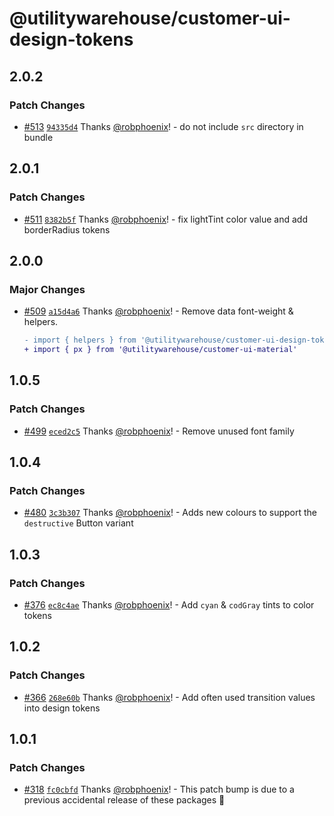 # @utilitywarehouse/customer-ui-design-tokens

## 2.0.2

### Patch Changes

- [#513](https://github.com/utilitywarehouse/customer-web-ui/pull/513) [`94335d4`](https://github.com/utilitywarehouse/customer-web-ui/commit/94335d47674674d77632e05d1b9f946e007748c3) Thanks [@robphoenix](https://github.com/robphoenix)! - do not include `src` directory in bundle

## 2.0.1

### Patch Changes

- [#511](https://github.com/utilitywarehouse/customer-web-ui/pull/511) [`8382b5f`](https://github.com/utilitywarehouse/customer-web-ui/commit/8382b5fbe618db10d43ece911b94dc56d2cde900) Thanks [@robphoenix](https://github.com/robphoenix)! - fix lightTint color value and add borderRadius tokens

## 2.0.0

### Major Changes

- [#509](https://github.com/utilitywarehouse/customer-web-ui/pull/509) [`a15d4a6`](https://github.com/utilitywarehouse/customer-web-ui/commit/a15d4a6015c28d5741066bcdb994ca5f78c0166a) Thanks [@robphoenix](https://github.com/robphoenix)! - Remove data font-weight & helpers.

  ```diff
  - import { helpers } from '@utilitywarehouse/customer-ui-design-tokens'
  + import { px } from '@utilitywarehouse/customer-ui-material'
  ```

## 1.0.5

### Patch Changes

- [#499](https://github.com/utilitywarehouse/customer-web-ui/pull/499) [`eced2c5`](https://github.com/utilitywarehouse/customer-web-ui/commit/eced2c5002709893b98224f40a6f9af2da55a677) Thanks [@robphoenix](https://github.com/robphoenix)! - Remove unused font family

## 1.0.4

### Patch Changes

- [#480](https://github.com/utilitywarehouse/customer-web-ui/pull/480) [`3c3b307`](https://github.com/utilitywarehouse/customer-web-ui/commit/3c3b307e218de21acf6d301602f34d7d422bfca2) Thanks [@robphoenix](https://github.com/robphoenix)! - Adds new colours to support the `destructive` Button variant

## 1.0.3

### Patch Changes

- [#376](https://github.com/utilitywarehouse/customer-ui/pull/376) [`ec8c4ae`](https://github.com/utilitywarehouse/customer-ui/commit/ec8c4ae8447adc127f4eb3a643c936f2f937f7ff) Thanks [@robphoenix](https://github.com/robphoenix)! - Add `cyan` & `codGray` tints to color tokens

## 1.0.2

### Patch Changes

- [#366](https://github.com/utilitywarehouse/customer-ui/pull/366) [`268e60b`](https://github.com/utilitywarehouse/customer-ui/commit/268e60b09d85c1d08d64bf85d538c8119bdda812) Thanks [@robphoenix](https://github.com/robphoenix)! - Add often used transition values into design tokens

## 1.0.1

### Patch Changes

- [#318](https://github.com/utilitywarehouse/customer-ui/pull/318) [`fc0cbfd`](https://github.com/utilitywarehouse/customer-ui/commit/fc0cbfd4d42e59206f573019625af89b1dcfcb98) Thanks [@robphoenix](https://github.com/robphoenix)! - This patch bump is due to a previous accidental release of these packages :grimacing:
